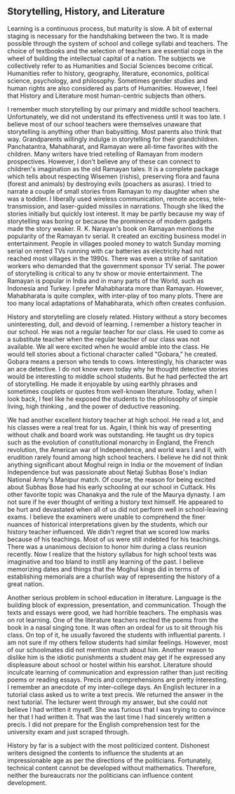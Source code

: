 ## Storytelling, History, and Literature

Learning is a continuous process, but maturity is slow. A bit of external staging is necessary for the handshaking between the two. It is 
made possible through the system of school and college syllabi and teachers. The choice of textbooks and the selection of 
teachers are essential cogs in the wheel of building the intellectual capital of a nation. The subjects we collectively
refer to as Humanities and Social Sciences become critical. Humanities refer to history, geography, literature, 
economics, political science, psychology, and philosophy. Sometimes gender studies and human rights are also considered as
parts of Humanities. However, I feel that History and Literature most human-centric subjects than others. 

I remember much storytelling by our primary and middle school teachers. Unfortunately, we did not understand its effectiveness
until it was too late. I believe most of our school teachers were themselves unaware that storytelling is anything
other than babysitting. Most parents also think that way. Grandparents willingly indulge in storytelling for their grandchildren. Panchatantra, Mahabharat, and Ramayan were all-time 
favorites with the children. Many writers have tried retelling of Ramayan from modern prospectives. However, I don't believe any of these
can connect to children's imagination as the old Ramayan tales. It is a complete package which tells about respecting Wisemen (rishis),
preserving flora and fauna (forest and animals) by destroying evils (poachers as asuras). I tried to narrate a couple of small stories
from Ramayan to my daughter when she was a toddler. I liberally used wireless communication, remote access, tele-transmission, and laser-guided missiles in narrations. Though she liked the stories initially but quickly lost interest. It may be partly because my way of
storytelling was boring or because the prominence of modern gadgets made the story weaker. R. K. Narayan's book on Ramayan mentions the 
popularity of the Ramayan tv serial. It created an exciting business model in entertainment. People in villages pooled money to watch 
Sunday morning serial on rented TVs running with car batteries as electricity had not reached most villages in the 1990s. There was even a 
strike of sanitation workers who demanded that the government sponsor TV serial. The power of storytelling is critical to any 
tv show or movie entertainment. The Ramayan is popular in India and in many parts of the World, such as Indonesia and Turkey.
I prefer Mahabharata more than Ramayan. However, Mahabharata is quite complex, with inter-play of too many plots. There are
too many local adaptations of Mahabharata, which often creates confusion.    

History and storytelling are closely related. History without a story becomes uninteresting, dull, and devoid of learning. I remember
a history teacher in our school. He was not a regular teacher for our class. He used to come as a substitute teacher when the regular
teacher of our class was not available. We all were excited when he would amble into the class. He would tell stories about a 
fictional character called "Gobara," he created. Gobara means a person who tends to cows. Interestingly, his character 
was an ace detective. I do not know even today why he thought detective stories would be interesting to middle school students. 
But he had perfected the art of storytelling. He made it enjoyable by using earthly phrases and sometimes couplets or quotes from 
well-known literature. Today, when I look back, I feel like he exposed the students to the philosophy of simple living, high thinking
, and the power of deductive reasoning. 

We had another excellent history teacher at high school. He read a lot, and his classes were a real treat for us. Again, I think his
way of presenting without chalk and board work was outstanding. He taught us dry topics such as the evolution of constitutional
monarchy in England, the French revolution, the American war of Independence, and world wars I and II, with erudition rarely found among high school
teachers. I believe he did not think anything significant about Moghul reign in India or the movement of Indian Independence but was passionate
about Netaji Subhas Bose's Indian National Army's Manipur match. Of course, the reason for being excited about Subhas Bose had his 
early schooling at our school in Cuttack. His other favorite topic was Chanakya and the rule of the Maurya dynasty. I am not sure if he 
ever thought of writing a history text himself. He appeared to be hurt and devastated when all of us did not perform well in school-leaving exams.
I believe the examiners were unable to comprehend the finer nuances of historical interpretations given by the students, which
our history teacher influenced. We didn't regret that we scored low marks because of his teachings. Most of us
were still indebted for his teachings. There was a unanimous decision to honor him during a class reunion recently. 
Now I realize that the history syllabus for high school texts was imaginative and too bland to instill any
learning of the past. I believe memorizing dates and things that the Moghul kings did in terms of establishing memorials are a churlish way
of representing the history of a great nation.

Another serious problem in school education in literature. Language is the building block of expression, presentation, and
communication. Though the texts and essays were good, we had horrible teachers. The emphasis was on rot learning. One of the 
literature teachers recited the poems from the book in a nasal singing tone. It was often an ordeal for us to sit through
his class. On top of it, he usually favored the students with influential parents. I am not sure if my others fellow 
students had similar feelings. However, most of our schoolmates did not mention much about him. Another reason to dislike
him is the idiotic punishments a student may get if he expressed any displeasure about school or hostel within his earshot. Literature
should inculcate learning of communication and expression rather than just reciting poems 
or reading essays. Precis and comprehensions are pretty interesting. I remember an anecdote of my inter-college days. An English lecturer in a tutorial class
asked us to write a text precis. We returned the answer in the next
tutorial. The lecturer went through my answer, but she could not believe I had written it myself. She was
furious that I was trying to convince her that I had written it. That was the last time I had sincerely written a precis. 
I did not prepare for the English comprehension test for the university exam and just scraped through.

History by far is a subject with the most politicized content. Dishonest writers designed the contents to influence the
students at an impressionable age as per the directions of the politicians. Fortunately, technical content 
cannot be developed without mathematics. Therefore, neither the bureaucrats nor the politicians can influence content development.




